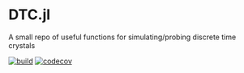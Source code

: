 # DTC.jl
A small repo of useful functions for simulating/probing discrete time crystals

[![build](https://github.com/natefoulk4/DTC.jl/actions/workflows/main.yml/badge.svg)](https://github.com/natefoulk4/DTC.jl/actions/workflows/main.yml)
[![codecov](https://codecov.io/gh/natefoulk4/DTC.jl/branch/main/graph/badge.svg?token=A5HO70zcMD)](https://codecov.io/gh/natefoulk4/DTC.jl)
